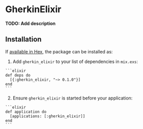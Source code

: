 # GherkinElixir

**TODO: Add description**

## Installation

If [available in Hex](https://hex.pm/docs/publish), the package can be installed as:

  1. Add `gherkin_elixir` to your list of dependencies in `mix.exs`:

    ```elixir
    def deps do
      [{:gherkin_elixir, "~> 0.1.0"}]
    end
    ```

  2. Ensure `gherkin_elixir` is started before your application:

    ```elixir
    def application do
      [applications: [:gherkin_elixir]]
    end
    ```

